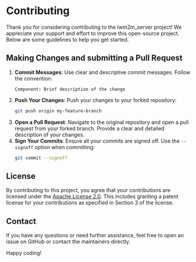 # Contributing

Thank you for considering contributing to the lwm2m_server project! We
appreciate your support and effort to improve this open-source project. Below
are some guidelines to help you get started.

## Making Changes and submitting a Pull Request

1. **Commit Messages**: Use clear and descriptive commit messages. Follow the
   convention:
   ```plaintext
   Component: Brief description of the change
   ```
2. **Push Your Changes**: Push your changes to your forked repository:
   ```bash
   git push origin my-feature-branch
   ```
2. **Open a Pull Request**: Navigate to the original repository and open a pull
   request from your forked branch. Provide a clear and detailed description of
   your changes.
3. **Sign Your Commits**: Ensure all your commits are signed off. Use the
   `--signoff` option when committing:
   ```bash
   git commit --signoff
   ```

## License

By contributing to this project, you agree that your contributions are licensed
under the [Apache License 2.0](LICENSE). This includes granting a patent
license for your contributions as specified in Section 3 of the license.

## Contact

If you have any questions or need further assistance, feel free to open an
issue on GitHub or contact the maintainers directly.

Happy coding!

